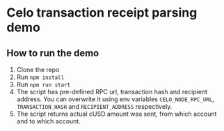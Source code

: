 # Celo transaction receipt parsing demo

## How to run the demo

1. Clone the repo
2. Run `npm install`
3. Run `npm run start`
4. The script has pre-defined RPC url, transaction hash and recipient address. You can overwrite it using env variables `CELO_NODE_RPC_URL`, `TRANSACTION_HASH` and `RECIPIENT_ADDRESS` respectively.
5. The script returns actual cUSD amount was sent, from which account and to which account.

